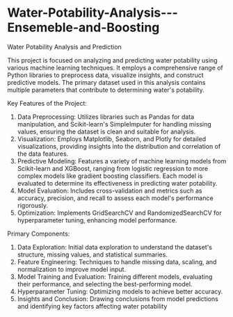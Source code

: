 # Water-Potability-Analysis---Ensemeble-and-Boosting

Water Potability Analysis and Prediction

This project is focused on analyzing and predicting water potability using various machine learning techniques. It employs a comprehensive range of Python libraries to preprocess data, visualize insights, and construct predictive models. The primary dataset used in this analysis contains multiple parameters that contribute to determining water's potability.

Key Features of the Project:

1. Data Preprocessing: Utilizes libraries such as Pandas for data manipulation, and Scikit-learn's SimpleImputer for handling missing values, ensuring the dataset is clean and suitable for analysis.
2. Visualization: Employs Matplotlib, Seaborn, and Plotly for detailed visualizations, providing insights into the distribution and correlation of the data features.
3. Predictive Modeling: Features a variety of machine learning models from Scikit-learn and XGBoost, ranging from logistic regression to more complex models like gradient boosting classifiers. Each model is evaluated to determine its effectiveness in predicting water potability.
4. Model Evaluation: Includes cross-validation and metrics such as accuracy, precision, and recall to assess each model's performance rigorously.
5. Optimization: Implements GridSearchCV and RandomizedSearchCV for hyperparameter tuning, enhancing model performance.

Primary Components:

1. Data Exploration: Initial data exploration to understand the dataset's structure, missing values, and statistical summaries.
2. Feature Engineering: Techniques to handle missing data, scaling, and normalization to improve model input.
3. Model Training and Evaluation: Training different models, evaluating their performance, and selecting the best-performing model.
4. Hyperparameter Tuning: Optimizing models to achieve better accuracy.
5. Insights and Conclusion: Drawing conclusions from model predictions and identifying key factors affecting water potability
